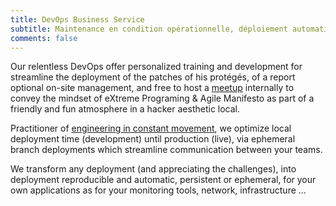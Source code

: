 ```yaml
---
title: DevOps Business Service
subtitle: Maintenance en condition opérationnelle, déploiement automatique continu réseau, processeurs, stockage
comments: false
---
```


Our relentless DevOps offer personalized training and development for
streamline the deployment of the patches of his protégés, of a report optional
on-site management, and free to host a
[meetup](https://www.meetup.com/Angouleme-Hack-Dev-Barcamp-1337/) internally to
convey the mindset of eXtreme Programing & Agile Manifesto as part of a
friendly and fun atmosphere in a hacker aesthetic local.

Practitioner of [engineering in constant
movement](https://blog.yourlabs.org/posts/2020-02-08-bigsudo-extreme-devops-hacking-operations/),
we optimize local deployment time (development) until production (live), via
ephemeral branch deployments which streamline communication between your teams.

We transform any deployment (and appreciating the challenges), into deployment
reproducible and automatic, persistent or ephemeral, for your own applications
as for your monitoring tools, network, infrastructure ...

